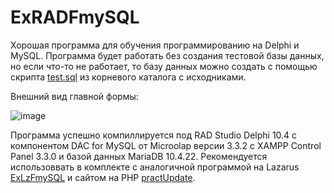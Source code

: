 # ExRADFmySQL
Хорошая программа для обучения программированию на Delphi и MySQL.
Программа будет работать без создания тестовой базы данных, но если что-то не работает, то базу данных можно создать с помощью скрипта [test.sql](https://github.com/alex1543/ExRADFmySQL/files/8192957/test.sql.txt) из корневого каталога с исходниками.


Внешний вид главной формы:

![image](https://user-images.githubusercontent.com/10297748/156930482-657855b9-96be-4a2c-9ec9-78954b75e063.png)

Программа успешно компиллируется под RAD Studio Delphi 10.4 с компонентом DAC for MySQL от Microolap версии 3.3.2 с XAMPP Control Panel 3.3.0 и базой данных MariaDB 10.4.22.
Рекомендуется использоввать в комплекте с аналогичной программой на Lazarus [ExLzFmySQL](https://github.com/alex1543/ExLzFmySQL) и сайтом на PHP [practUpdate](https://github.com/alex1543/practUpdate).
